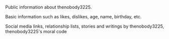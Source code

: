 Public information about thenobody3225.

Basic information such as likes, dislikes, age, name, birthday, etc.

Social media links, relationship lists, stories and writings by thenobody3225, thenobody3225's moral code
